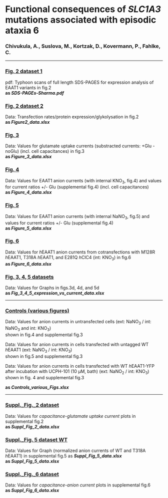 # Functional consequences of <i>SLC1A3</i> mutations associated with episodic ataxia 6
  
### Chivukula, A., Suslova, M., Kortzak, D., Kovermann, P., Fahlke, C.
-------------------------------------------------------------------------------------------------------------------------
  
### [Fig. 2 dataset 1](../master/SDS-PAGEs_Sharma.pdf)
pdf: Typhoon scans of full length SDS-PAGES for expression analysis of EAAT1 variants in fig.2  
<b> as <i>SDS-PAGEs-Sharma.pdf</i></b> 

### [Fig. 2 dataset 2](../master/Figure_2_data.xlsx)
Data: Transfection rates/protein expression/glykolysation in fig.2   
<b>as <i>Figure2_data.xlsx</i></b>
 
### [Fig. 3](../master/Figure_3_data.xlsx)
Data: Values for glutamate uptake currents (substracted currents: +Glu - noGlu) (incl. cell capacitances) in fig.3   
<b>as <i>Figure_3_data.xlsx</i></b>  


### [Fig. 4](../master/Figure_4_data-xlsx)
Data: Values for EAAT1 anion currents (with internal KNO<sub>3</sub>, fig.4) and values for current ratios +/- Glu (supplemental fig.4) (incl. cell capacitances)  
<b>as <i>Figure_4_data.xlsx</i></b>  


### [Fig. 5](../master/Figure_5_data.xlsx)
Data: Values for EAAT1 anion currents (with internal NaNO<sub>3</sub>, fig.5) and values for current ratios +/- Glu (supplemental fig.4)  
<b>as <i>Figure_5_data.xlsx</i></b>

### [Fig. 6](../master/Figure_6_data.xlsx)
Data: Values for <i>h</i>EAAT1 anion currents from cotransfections with M128R <i>h</i>EAAT1, T318A <i>h</i>EAAT1, and E281Q <i>h</i>ClC4 (int: KNO<sub>3</sub>) in fig.6  
<b>as <i>Figure_6_data.xlsx</i></b>


### [Fig. 3, 4, 5 datasets](../master/Fig_3_4_5_expression_vs_current_data.xlsx)
Data: Values for Graphs in figs.3d, 4d, and 5d  
<b>as <i>Fig_3_4_5_expression_vs_current_data.xlsx</i></b>

------------------------------------------------------------------------------------------------------------------------

### [Controls (various figures)](../master/Controls_various_Figs.xlsx)
Data: Values for anion currents in untransfected cells (ext: NaNO<sub>3</sub> / int: NaNO<sub>3</sub> and int: KNO<sub>3</sub>)  
shown in fig.4 and supplemental fig.3
  
Data: Values for anion currents in cells transfected with untagged WT <i>h</i>EAAT1 (ext: NaNO<sub>3</sub> / int: KNO<sub>3</sub>)  
shown in fig.5 and supplemental fig.3
  
Data: Values for anion currents in cells transfected with WT <i>h</i>EAAT1-YFP after incubation with UCPH-101 (10 µM, bath)
(ext: NaNO<sub>2</sub> / int: KNO<sub>3</sub>)  
shown in fig. 4 and supplemental fig.3  

<b>as <i>Controls_various_Figs.xlsx</i></b>  

-----------------------------------------------------------------------------------------------------------------------
### [Suppl._Fig._2 dataset](../master/Suppl_Fig_2_data.xlsx)
Data: Values for <i>capacitance-glutamate uptake current</i> plots in supplemental fig.2  
<b>as <i>Suppl_Fig_2_data.xlsx</i></b>
### [Suppl._Fig. 5 dataset WT](../master/Suppl_Fig_5_data.xlsx)
Data: Values for Graph (normalized anion currents of WT and T318A <i>h</i>EAAT1) in supplemental fig.5 as <b><i>Suppl_Fig_5_data.xlsx</i></b>  
<b>as <i>Suppl_Fig_5_data.xlsx</i></b>
### [Suppl._Fig._6 dataset](../master/Suppl_Fig_6_data.xlsx)  
Data: Values for <i>capacitance-anion current</i> plots in supplemental fig.6    
<b>as <i>Suppl_Fig_6_data.xlsx</i></b>

